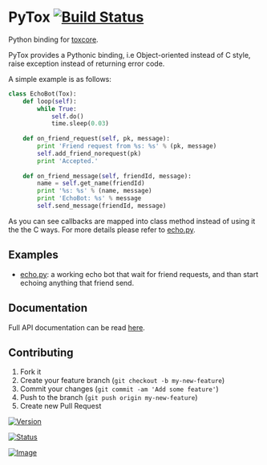 # PyTox [![Build Status](https://travis-ci.org/aitjcize/PyTox.png?branch=master)](https://travis-ci.org/aitjcize/PyTox)
Python binding for [toxcore](https://github.com/irungentoo/ProjectTox-Core).

PyTox provides a Pythonic binding, i.e Object-oriented instead of C style, raise exception instead of returning error code.

A simple example is as follows:
```python
class EchoBot(Tox):
    def loop(self):
        while True:
            self.do()
            time.sleep(0.03)
    
    def on_friend_request(self, pk, message):
        print 'Friend request from %s: %s' % (pk, message)
        self.add_friend_norequest(pk)
        print 'Accepted.'
    
    def on_friend_message(self, friendId, message):
        name = self.get_name(friendId)
        print '%s: %s' % (name, message)
        print 'EchoBot: %s' % message
        self.send_message(friendId, message)
```
As you can see callbacks are mapped into class method instead of using it the the C ways.
For more details please refer to [echo.py](examples/echo.py).

## Examples
* [echo.py](examples/echo.py): a working echo bot that wait for friend requests, and than start echoing anything that friend send.

## Documentation
Full API documentation can be read [here](http://aitjcize.github.io/PyTox).

## Contributing
1. Fork it
2. Create your feature branch (`git checkout -b my-new-feature`)
3. Commit your changes (`git commit -am 'Add some feature'`)
4. Push to the branch (`git push origin my-new-feature`)
5. Create new Pull Request

[![Version](https://pypip.in/version/PyTox/badge.svg)](https://pypi.python.org/pypi/PyTox)

[![Status](https://pypip.in/status/PyTox/badge.svg)](https://pypi.python.org/pypi/PyTox)

[![Image](https://cruel-carlota.pagodabox.com/f7c9269a8398926d869e54744b334c26)](http://githalytics.com/aitjcize/PyTox.git)
